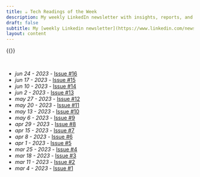 ```yaml
---
title: ☕ Tech Readings of the Week
description: My weekly LinkedIn newsletter with insights, reports, and resources from the tech industry for founders, casual investors, and everything in between.
draft: false
subtitle: My [weekly Linkedin newsletter](https://www.linkedin.com/newsletters/7039008827605692416/), a container of thought-provoking tech articles, reports, and resources for founders, retail investors, and everyone in between.
layout: content
---
```

{{<linkedin>}}

&nbsp;

- *jun 24 - 2023* - [Issue #16](https://www.linkedin.com/pulse/tech-readings-week-16-edoardo-reggiani)
- *jun 17 - 2023* - [Issue #15](https://www.linkedin.com/pulse/tech-readings-week-15-edoardo-reggiani)
- *jun 10 - 2023* - [Issue #14](https://www.linkedin.com/pulse/tech-readings-week-14-edoardo-reggiani)
- *jun 2 - 2023* - [Issue #13](https://www.linkedin.com/pulse/tech-readings-week-13-edoardo-reggiani)
- *may 27 - 2023* - [Issue #12](https://www.linkedin.com/pulse/tech-readings-week-12-edoardo-reggiani)
- *may 20 - 2023* - [Issue #11](https://www.linkedin.com/pulse/tech-readings-week-11-edoardo-reggiani)
- *may 13 - 2023* - [Issue #10](https://www.linkedin.com/pulse/tech-readings-week-10-edoardo-reggiani)
- *may 6 - 2023* - [Issue #9](https://www.linkedin.com/pulse/tech-readings-week-9-edoardo-reggiani)
- *apr 29 - 2023* - [Issue #8](https://www.linkedin.com/pulse/tech-readings-week-8-edoardo-reggiani)
- *apr 15 - 2023* - [Issue #7](https://www.linkedin.com/pulse/tech-readings-week-7-edoardo-reggiani)
- *apr 8 - 2023* - [Issue #6](https://www.linkedin.com/pulse/tech-readings-week-6-edoardo-reggiani)
- *apr 1 - 2023* - [Issue #5](https://www.linkedin.com/pulse/tech-readings-week-5-edoardo-reggiani)
- *mar 25 - 2023* - [Issue #4](https://www.linkedin.com/pulse/tech-readings-week-4-edoardo-reggiani/)
- *mar 18 - 2023* - [Issue #3](https://www.linkedin.com/pulse/tech-readings-week-3-edoardo-reggiani)
- *mar 11 - 2023* - [Issue #2](https://www.linkedin.com/pulse/tech-readings-week-2-edoardo-reggiani)
- *mar 4 - 2023* - [Issue #1](https://www.linkedin.com/post/edit/7037442341019762688/)